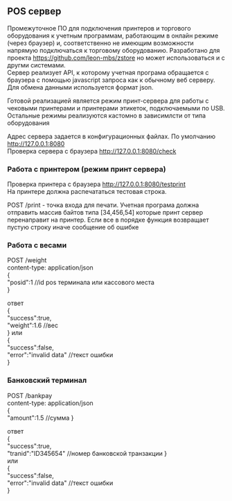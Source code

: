 ## POS сервер  

Промежуточное  ПО для подключения принтеров  и торгового оборудования к учетным  программам, работающим  в онлайн режиме (через браузер) 
и, соответственно не  имеющим  возможности напрямую подключаться  к  торговому  оборудованию. 
Разработано для проекта <https://github.com/leon-mbs/zstore> но может использоваться  и с другми системами.  
Сервер  реализует  API, к которому учетная програма  обращается  с браузера с помощью javascript запроса как  к  обычному  веб серверу. 
Для обмена  данными используется  формат json.

Готовой реализацией является  режим  принт-сервера для работы  с  чековыми  принтерами  и принтерами этикеток, подключаемыми  по  USB. 
Остальные  режимы реализуются  кастомно  в  зависимлсти от типа  оборудования  

Адрес сервера задается  в  конфигурационных файлах.  По умолчанию http://127.0.0.1:8080  
Проверка  сервера с  браузера  http://127.0.0.1:8080/check  

### Работа с  принтером  (режим принт сервера)
Проверка  принтера с  браузера  http://127.0.0.1:8080/testprint  
На принтере должна распечататься тестовая  строка.  

POST /print  - точка  входа для печати.  Учетная програма должна  отправить массив  байтов типа  [34,456,54]  которые  принт сервер 
перенаправит на принтер.  Если все  в  порядке  функция возвращает пустую строку иначе  сообщение об ошибке  


### Работа с весами
 POST /weight   
 content-type: application/json   
 {  
    "posid":1   //id pos терминала  или кассового места   
 } 
 
 ответ  
 {  
    "success":true,  
    "weight":1.6    //вес     
 } 
 или  
 {  
    "success":false,  
    "error":"invalid data"    //текст ошибки     
 } 


 ### Банковский  терминал  
 POST /bankpay   
 content-type: application/json   
 {  
    "amount":1.5   //сумма
 } 
 
 ответ  
 {  
    "success":true,  
    "tranid":"ID345654"    //номер банковской  транзакции
 }    
  или  
 {  
    "success":false,  
    "error":"invalid data"    //текст ошибки     
 } 

